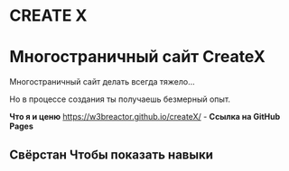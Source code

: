 # CREATE X
<h1>Многостраничный сайт CreateX</h1>
<p>Многостраничный сайт делать всегда тяжело...<p/>
<p>Но в процессе создания ты получаешь безмерный опыт.</p>
<strong>Что я и ценю</strong>
<a href="https://w3breactor.github.io/createX/">https://w3breactor.github.io/createX/</a> - <strong>Ссылка на GitHub Pages</strong>
<h2>Свёрстан Чтобы показать навыки</h2>
